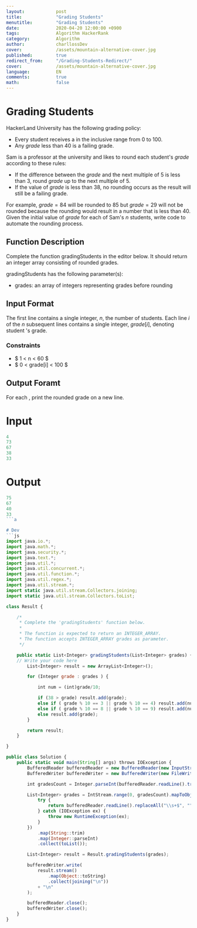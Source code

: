 ```yaml
---
layout:            post
title:             "Grading Students"
menutitle:         "Grading Students"
date:              2020-04-20 12:00:00 +0900
tags:              Algorithm HackerRank
category:          Algorithm
author:            charllossDev
cover:             /assets/mountain-alternative-cover.jpg
published:         true
redirect_from:     "/Grading-Students-Redirect/"
cover:             /assets/mountain-alternative-cover.jpg
language:          EN
comments:          true
math:			   false
---
```


# Grading Students

HackerLand University has the following grading policy:

* Every student receives a  in the inclusive range from $0$ to $100$.
* Any $grade$ less than $40$ is a failing grade.

Sam is a professor at the university and likes to round each student's $grade$ according to these rules:

* If the difference between the $grade$ and the next multiple of $5$ is less than $3$, round $grade$ up to the next multiple of $5$.
* If the value of $grade$ is less than $38$, no rounding occurs as the result will still be a failing grade.

For example, $grade = 84$ will be rounded to $85$ but $grade=29$ will not be rounded because the rounding would result in a number that is less than $40$.
Given the initial value of $grade$ for each of Sam's $n$ students, write code to automate the rounding process.

## Function Description

Complete the function gradingStudents in the editor below. It should return an integer array consisting of rounded grades.

gradingStudents has the following parameter(s):

* grades: an array of integers representing grades before rounding

## Input Format

The first line contains a single integer, $n$, the number of students.
Each line $i$ of the $n$ subsequent lines contains a single integer, $grade[i]$, denoting student 's grade.

### Constraints
* $ 1 < n < 60 $
* $ 0 < grade[i] < 100 $

## Output Foramt

For each , print the rounded grade on a new line.

# Input
```js
4
73
67
38
33
```

# Output
```js
75
67
40
33
```a

# Dev
```js
import java.io.*;
import java.math.*;
import java.security.*;
import java.text.*;
import java.util.*;
import java.util.concurrent.*;
import java.util.function.*;
import java.util.regex.*;
import java.util.stream.*;
import static java.util.stream.Collectors.joining;
import static java.util.stream.Collectors.toList;

class Result {

    /*  
     * Complete the 'gradingStudents' function below.
     *
     * The function is expected to return an INTEGER_ARRAY.
     * The function accepts INTEGER_ARRAY grades as parameter.
     */

    public static List<Integer> gradingStudents(List<Integer> grades) {
    // Write your code here
        List<Integer> result = new ArrayList<Integer>();

        for (Integer grade : grades ) {

            int num = (int)grade/10;

            if (38 > grade) result.add(grade);
            else if ( grade % 10 == 3 || grade % 10 == 4) result.add(num * 10 + 5);
            else if ( grade % 10 == 8 || grade % 10 == 9) result.add(num * 10 + 10);
            else result.add(grade);
        }

        return result;
    }

}

public class Solution {
    public static void main(String[] args) throws IOException {
        BufferedReader bufferedReader = new BufferedReader(new InputStreamReader(System.in));
        BufferedWriter bufferedWriter = new BufferedWriter(new FileWriter(System.getenv("OUTPUT_PATH")));

        int gradesCount = Integer.parseInt(bufferedReader.readLine().trim());

        List<Integer> grades = IntStream.range(0, gradesCount).mapToObj(i -> {
            try {
                return bufferedReader.readLine().replaceAll("\\s+$", "");
            } catch (IOException ex) {
                throw new RuntimeException(ex);
            }
        })
            .map(String::trim)
            .map(Integer::parseInt)
            .collect(toList());

        List<Integer> result = Result.gradingStudents(grades);

        bufferedWriter.write(
            result.stream()
                .map(Object::toString)
                .collect(joining("\n"))
            + "\n"
        );

        bufferedReader.close();
        bufferedWriter.close();
    }
}

```
